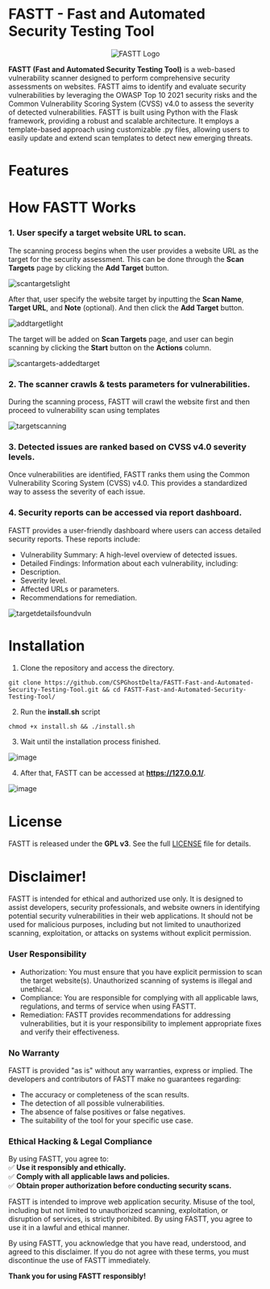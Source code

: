 # FASTT - Fast and Automated Security Testing Tool
<p align="center">
  <img src="https://github.com/user-attachments/assets/0d693c60-b9b8-4b20-8f0c-e2d06f5375e7" alt="FASTT Logo">
</p>

**FASTT (Fast and Automated Security Testing Tool)** is a web-based vulnerability scanner designed to perform comprehensive security assessments on websites. FASTT aims to identify and evaluate security vulnerabilities by leveraging the OWASP Top 10 2021 security risks and the Common Vulnerability Scoring System (CVSS) v4.0 to assess the severity of detected vulnerabilities. FASTT is built using Python with the Flask framework, providing a robust and scalable architecture. It employs a template-based approach using customizable .py files, allowing users to easily update and extend scan templates to detect new emerging threats.

# Features


# How FASTT Works
### 1. User specify a target website URL to scan.
The scanning process begins when the user provides a website URL as the target for the security assessment. This can be done through the **Scan Targets** page by clicking the **Add Target** button.

![scantargetslight](https://github.com/user-attachments/assets/0868dacd-18c6-4a0e-a312-ee7ad6a1de7b)

After that, user specify the website target by inputting the **Scan Name**, **Target URL**, and **Note** (optional). And then click the **Add Target** button.

![addtargetlight](https://github.com/user-attachments/assets/5a0c9ba8-dac1-4f55-82a1-063d4bb07c7a)

The target will be added on **Scan Targets** page, and user can begin scanning by clicking the **Start** button on the **Actions** column.

![scantargets-addedtarget](https://github.com/user-attachments/assets/daf8c9e1-9334-4eca-8a2f-e846703219dc)

### 2. The scanner crawls & tests parameters for vulnerabilities.
During the scanning process, FASTT will crawl the website first and then proceed to vulnerability scan using templates

![targetscanning](https://github.com/user-attachments/assets/46b66a37-9a91-4d2f-b5b6-a44440b24114)

### 3. Detected issues are ranked based on CVSS v4.0 severity levels.
Once vulnerabilities are identified, FASTT ranks them using the Common Vulnerability Scoring System (CVSS) v4.0. This provides a standardized way to assess the severity of each issue.

### 4. Security reports can be accessed via report dashboard.
FASTT provides a user-friendly dashboard where users can access detailed security reports. These reports include:
- Vulnerability Summary: A high-level overview of detected issues.
- Detailed Findings: Information about each vulnerability, including:
- Description.
- Severity level.
- Affected URLs or parameters.
- Recommendations for remediation.

![targetdetailsfoundvuln](https://github.com/user-attachments/assets/7bfb2c11-72c7-46ec-8574-5639ceb5d266)

# Installation
1. Clone the repository and access the directory.
```
git clone https://github.com/CSPGhostDelta/FASTT-Fast-and-Automated-Security-Testing-Tool.git && cd FASTT-Fast-and-Automated-Security-Testing-Tool/
```
2. Run the **install.sh** script
```
chmod +x install.sh && ./install.sh
```
3. Wait until the installation process finished.

![image](https://github.com/user-attachments/assets/1d740419-9a9e-4821-bff9-aa7b3fdd8cc8)

4. After that, FASTT can be accessed at **https://127.0.0.1/**.

![image](https://github.com/user-attachments/assets/59a1b309-e336-404c-abae-4006d6b825d6)

# License
FASTT is released under the **GPL v3**. See the full [LICENSE](LICENSE) file for details.

# Disclaimer!
FASTT is intended for ethical and authorized use only. It is designed to assist developers, security professionals, and website owners in identifying potential security vulnerabilities in their web applications. It should not be used for malicious purposes, including but not limited to unauthorized scanning, exploitation, or attacks on systems without explicit permission. 

### User Responsibility
- Authorization: You must ensure that you have explicit permission to scan the target website(s). Unauthorized scanning of systems is illegal and unethical.
- Compliance: You are responsible for complying with all applicable laws, regulations, and terms of service when using FASTT.
- Remediation: FASTT provides recommendations for addressing vulnerabilities, but it is your responsibility to implement appropriate fixes and verify their effectiveness.

### **No Warranty**
FASTT is provided "as is" without any warranties, express or implied. The developers and contributors of FASTT make no guarantees regarding:
- The accuracy or completeness of the scan results.
- The detection of all possible vulnerabilities.
- The absence of false positives or false negatives.
- The suitability of the tool for your specific use case.

### **Ethical Hacking & Legal Compliance**
By using FASTT, you agree to:  
✅ **Use it responsibly and ethically.**  
✅ **Comply with all applicable laws and policies.**  
✅ **Obtain proper authorization before conducting security scans.**  

FASTT is intended to improve web application security. Misuse of the tool, including but not limited to unauthorized scanning, exploitation, or disruption of services, is strictly prohibited. By using FASTT, you agree to use it in a lawful and ethical manner.

By using FASTT, you acknowledge that you have read, understood, and agreed to this disclaimer. If you do not agree with these terms, you must discontinue the use of FASTT immediately.

**Thank you for using FASTT responsibly!**
